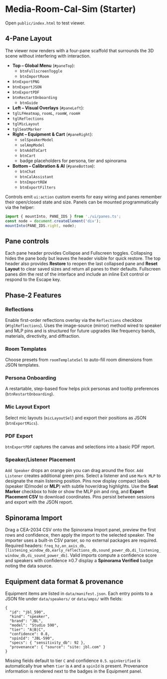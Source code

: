 # Media-Room-Cal-Sim (Starter)

Open `public/index.html` to test viewer.

## 4-Pane Layout

The viewer now renders with a four-pane scaffold that surrounds the 3D scene without interfering with interaction.

- **Top – Global Menu** (`#paneTop`):
  - `btnFullscreenToggle`
  - `btnImportRoom`
- `btnExportPNG`
- `btnExportJSON`
- `btnExportPDF`
- `btnRestartOnboarding`
  - `btnGuide`
- **Left – Visual Overlays** (`#paneLeft`):
- `tglLFHeatmap`, `roomL`, `roomW`, `roomH`
- `tglReflections`
- `tglMicLayout`
- `tglSeatMarker`
- **Right – Equipment & Cart** (`#paneRight`):
  - `selSpeakerModel`
  - `selAmpModel`
  - `btnAddToCart`
  - `btnCart`
  - badge placeholders for persona, tier and spinorama
- **Bottom – Calibration & AI** (`#paneBottom`):
  - `btnChat`
  - `btnCalAssistant`
  - `btnImportREW`
  - `btnExportFilters`

Controls emit `ui:action` custom events for easy wiring and panes remember their open/closed state and size. Panels can be mounted programmatically via the helper:

```js
import { mountInto, PANE_IDS } from './ui/panes.ts';
const node = document.createElement('div');
mountInto(PANE_IDS.right, node);
```

## Pane controls

Each pane header provides Collapse and Fullscreen toggles. Collapsing hides the pane body but leaves the header visible for quick restore. The top header also provides **Restore** to reopen the last collapsed pane and **Reset Layout** to clear saved sizes and return all panes to their defaults. Fullscreen panes dim the rest of the interface and include an inline Exit control or respond to the Escape key.

## Phase-2 Features

### Reflections
Enable first-order reflections overlay via the `Reflections` checkbox (`#tglReflections`).
Uses the image-source (mirror) method wired to speaker and MLP pins and is structured for
future upgrades like frequency bands, materials, directivity, and diffraction.

### Room Templates
Choose presets from `roomTemplateSel` to auto-fill room dimensions from JSON templates.

### Persona Onboarding
A restartable, step-based flow helps pick personas and tooltip preferences (`btnRestartOnboarding`).

### Mic Layout Export
Select mic layouts (`micLayoutSel`) and export their positions as JSON (`btnExportMics`).

### PDF Export
`btnExportPDF` captures the canvas and selections into a basic PDF report.

### Speaker/Listener Placement
`Add Speaker` drops an orange pin you can drag around the floor. `Add Listener` creates additional green pins. Select a listener and use `Mark MLP` to designate the main listening position.
Pins now display compact labels (speaker ID/model or **MLP**) with subtle hover/drag highlights. Use the **Seat Marker** checkbox to hide or show the MLP pin and ring, and **Export Placement CSV** to download coordinates.
Pins persist between sessions and export with the JSON report.

## Spinorama Import

Drag a CEA-2034 CSV onto the Spinorama Import panel, preview the first rows and confidence, then apply the import to the selected speaker. The importer uses a built-in CSV parser, so no external packages are required. Required headers: `freq_hz,on_axis_db,[listening_window_db,early_reflections_db,sound_power_db,di_listening_window_db,di_sound_power_db]`. Valid imports compute a confidence score and speakers with confidence ≥0.7 display a **Spinorama Verified** badge noting the data source.

## Equipment data format & provenance

Equipment items are listed in `data/manifest.json`. Each entry points to a JSON file under `data/speakers/` or `data/amps/` with fields:

```
{
  "id": "jbl_590",
  "kind": "speaker",
  "brand": "JBL",
  "model": "Studio 590",
  "tier": "A|B|C",
  "confidence": 0.8,
  "spinId": "JBL-590",
  "specs": { "sensitivity_db": 92 },
  "provenance": { "source": "site: jbl.com" }
}
```

Missing fields default to tier `C` and confidence `0.5`. `spinVerified` is automatically true when `tier` is `A` and a `spinId` is present. Provenance information is rendered next to the badges in the Equipment panel.
